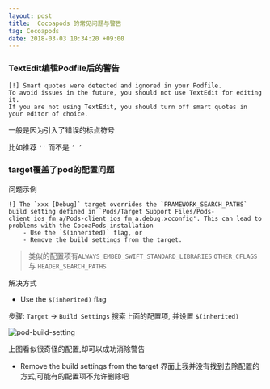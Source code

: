 ```yaml
---
layout: post
title:  Cocoapods 的常见问题与警告
tag: Cocoapods
date: 2018-03-03 10:34:20 +09:00
---
```


### TextEdit编辑Podfile后的警告

```
[!] Smart quotes were detected and ignored in your Podfile. 
To avoid issues in the future, you should not use TextEdit for editing it. 
If you are not using TextEdit, you should turn off smart quotes in your editor of choice.
```

一般是因为引入了错误的标点符号

比如推荐 `''` 而不是 `‘ ’`


### target覆盖了pod的配置问题 

问题示例

```
!] The `xxx [Debug]` target overrides the `FRAMEWORK_SEARCH_PATHS` build setting defined in `Pods/Target Support Files/Pods-client_ios_fm_a/Pods-client_ios_fm_a.debug.xcconfig'. This can lead to problems with the CocoaPods installation
    - Use the `$(inherited)` flag, or
    - Remove the build settings from the target.
```

> 类似的配置项有`ALWAYS_EMBED_SWIFT_STANDARD_LIBRARIES` `OTHER_CFLAGS`  与 `HEADER_SEARCH_PATHS` 

解决方式 

- Use the `$(inherited)` flag
 
步骤: `Target` -> `Build Settings` 搜索上面的配置项, 并设置 `$(inherited)`

![pod-build-setting](http://p3q1ykanf.bkt.clouddn.com/201806/pod-build-setting.jpg)

上图看似很奇怪的配置,却可以成功消除警告

-  Remove the build settings from the target
界面上我并没有找到去除配置的方式,可能有的配置项不允许删除吧


